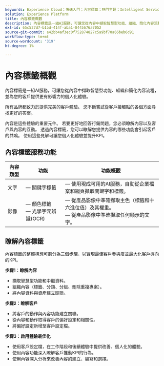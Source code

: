 ```yaml
---
keywords: Experience Cloud；快速入門；內容標籤；熱門主題；Intelligent Services
solution: Experience Platform
title: 內容標籤概觀
description: 內容標籤是一組AI服務，可讓您從內容中擷取智慧型功能、組織、簡化內容流程，並為客戶提供更有影響力的個人化體驗。
exl-id: 65c527d7-b1bd-414f-aba1-8445676a7052
source-git-commit: a42bb4af3ec0f752874827c5a9bf70a66beb6d91
workflow-type: tm+mt
source-wordcount: '319'
ht-degree: 1%

---
```


# 內容標籤概觀

內容標籤是一組AI服務，可讓您從內容中擷取智慧型功能、組織和簡化內容流程，並為您的客戶提供更有影響力的個人化體驗。

所有品牌都致力於提供完美的客戶體驗。 您不斷嘗試從客戶接觸點的各個方面尋找更好的答案。

內容是這些體驗的重要元件。 若要更好地回答行銷問題，您必須瞭解內容以及客戶與內容的互動。 透過內容標籤，您可以瞭解您提供內容的哪些功能會引起客戶的共鳴。 使用這些見解可讓您個人化體驗並提升KPI。

## 內容標籤服務功能

| 內容類型 | 功能 | 功能概觀 |
| --- | --- | --- |
| 文字 |  — 關鍵字標籤 <br> |  — 使用現成可用的AI服務，自動從企業檔案和網頁擷取關鍵字和標籤。 <br> |
| 影像 |  — 顏色標籤 <br>  — 光學字元辨識(OCR) |  — 從產品影像中準確擷取主色（標籤和十六進位值）及其權重。 <br>  — 從產品影像中準確擷取任何顯示的文字。 |

## 瞭解內容標籤

內容標籤的整體構想可劃分為三個步驟，以實現最佳客戶參與度並最大化客戶導向的KPI。

**步驟1：瞭解內容**
- 擷取智慧型功能和中繼資料。
- 組織內容（標籤、分類、分組、刪除重複專案）。
- 將內容資料與資產建立關聯。

**步驟2：瞭解客戶**
- 將客戶的動作與內容功能建立關聯。
- 從內容和動作取得客戶的偏好設定和相關性。
- 將偏好設定新增至客戶設定檔。

**步驟3：啟用體驗最佳化**
- 使用客戶設定檔，在工作階段和後續體驗中提供改善、個人化的體驗。
- 使用內容功能深入瞭解客戶推動KPI的行為。
- 使用內容深入分析來改善內容的建立、編寫和選擇。
